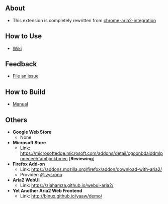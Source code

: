 ## About
- This extension is completely rewritten from [chrome-aria2-integration](https://github.com/robbielj/chrome-aria2-integration)

## How to Use
- [Wiki](//github.com/jc3213/download_with_aria2/wiki)

## Feedback
- [File an issue](//github.com/jc3213/download_with_aria2/issues/new/)

## How to Build
- [Manual](//github.com/jc3213/download_with_aria2/wiki/Building)

## Others
- **Google Web Store**
    - None
- **Microsoft Store**
    - Link: https://microsoftedge.microsoft.com/addons/detail/cgoonbdaiddmlpnneceehfamhjmkbmec [**Reviewing**]
- **Firefox Add-on**
    - Link: https://addons.mozilla.org/firefox/addon/download-with-aria2/
    - Provider: [@ivysrono](https://github.com/ivysrono)
- **Aria2 WebUI**
    - Link: https://ziahamza.github.io/webui-aria2/
- **Yet Another Aria2 Web Frontend**
    - Link: http://binux.github.io/yaaw/demo/
